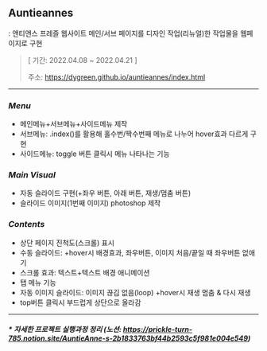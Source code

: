 ## Auntieannes
: 앤티앤스 프레즐 웹사이트 메인/서브 페이지를 디자인 작업(리뉴얼)한 작업물을 웹페이지로 구현

> [ 기간: 2022.04.08 ~ 2022.04.21 ]
>
> 주소: https://dygreen.github.io/auntieannes/index.html
***
### ***Menu***
* 메인메뉴+서브메뉴+사이드메뉴 제작
* 서브메뉴: .index()를 활용해 홀수번/짝수번째 메뉴로 나누어 hover효과 다르게 구현
* 사이드메뉴: toggle 버튼 클릭시 메뉴 나타나는 기능 

### ***Main Visual***
* 자동 슬라이드 구현(+좌우 버튼, 아래 버튼, 재생/멈춤 버튼)
* 슬라이드 이미지(1번째 이미지) photoshop 제작

### ***Contents***
* 상단 페이지 진척도(스크롤) 표시
* 수동 슬라이드: +hover시 배경효과, 좌우버튼, 이미지 처음/끝일 때 좌우버튼 없애기
* 스크롤 효과: 텍스트+텍스트 배경 애니메이션
* 탭 메뉴 기능
* 자동 이미지 슬라이드: 이미지 끊김 없음(loop) +hover시 재생 멈춤 & 다시 재생
* top버튼 클릭시 부드럽게 상단으로 올라감

***

#### _* 자세한 프로젝트 실행과정 정리 (노션: https://prickle-turn-785.notion.site/AuntieAnne-s-2b1833763bf44b2593c5f981e004e549)_
